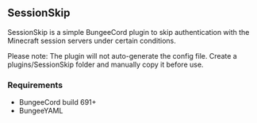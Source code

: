 SessionSkip
-----------
SessionSkip is a simple BungeeCord plugin to skip authentication with the Minecraft session servers under certain conditions.

Please note: The plugin will not auto-generate the config file.  Create a plugins/SessionSkip folder and manually copy it before use.

### Requirements
* BungeeCord build 691+
* BungeeYAML
